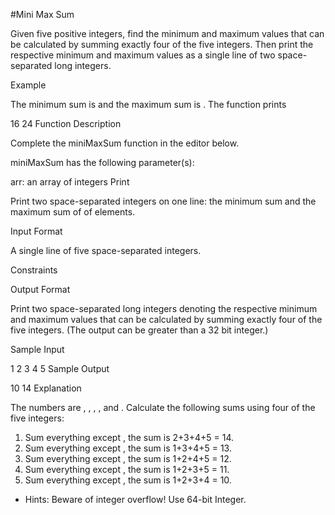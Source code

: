 #Mini Max Sum

Given five positive integers, find the minimum and maximum values that can be calculated by summing exactly four of the five integers. Then print the respective minimum and maximum values as a single line of two space-separated long integers.

Example

The minimum sum is  and the maximum sum is . The function prints

16 24
Function Description

Complete the miniMaxSum function in the editor below.

miniMaxSum has the following parameter(s):

arr: an array of  integers
Print

Print two space-separated integers on one line: the minimum sum and the maximum sum of  of  elements.

Input Format

A single line of five space-separated integers.

Constraints


Output Format

Print two space-separated long integers denoting the respective minimum and maximum values that can be calculated by summing exactly four of the five integers. (The output can be greater than a 32 bit integer.)

Sample Input

1 2 3 4 5
Sample Output

10 14
Explanation

The numbers are , , , , and . Calculate the following sums using four of the five integers:

1. Sum everything except , the sum is 2+3+4+5 = 14.
2. Sum everything except , the sum is 1+3+4+5 = 13.
3. Sum everything except , the sum is 1+2+4+5 = 12.
4. Sum everything except , the sum is 1+2+3+5 = 11.
5. Sum everything except , the sum is 1+2+3+4 = 10.
* Hints: Beware of integer overflow! Use 64-bit Integer.
